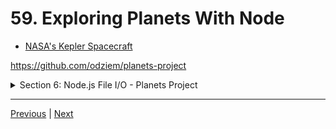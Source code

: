 # 59. Exploring Planets With Node

-   [NASA's Kepler Spacecraft](https://www.nasa.gov/mission_pages/kepler/launch/index.html)


https://github.com/odziem/planets-project

<details>
  <summary> Section 6: Node.js File I/O - Planets Project </summary>

  - [Codebase: planets-project](../src/s6_planets-project/)

</details>


---

[Previous](./58_Code-For-This-Section.md) | [Next](./60_Importing-Kepler-Space-Telescope-Data.md)